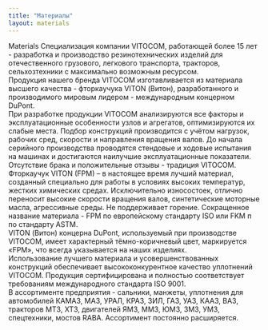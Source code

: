 ```yaml
---
title: "Материалы"
layout: materials
---
```

Materials
Специализация компании VITOCOM, работающей более 15 лет - разработка и
производство резинотехнических изделий для отечественного грузового, легкового
транспорта, тракторов, сельхозтехники с максимально возможным
ресурсом.\
Продукция нашего бренда VITOCOM изготавливается из материала высшего
качества - фторкаучука VITON (Витон), разработанного и производимого мировым
лидером - международным концерном DuPont.\
При разработке продукции VITOCOM анализируются все факторы и
эксплуатационные особенности узлов и агрегатов, оптимизируются их слабые места.
Подбор конструкций производится с учётом нагрузок, рабочих сред, скорости и
направления вращения валов. До начала серийного производства проводятся
стендовые и ходовые испытания на машинах и достигаются наилучшие
эксплуатационные показатели.\
Отсутствие брака и положительные отзывы - традиция VITOCOM.
Фторкаучук VITON (FPM) – в настоящее время лучший материал, созданный
специально для работы в условиях высоких температур, жестких химических средах.
Исключительно износостоек, отлично переносит высокие скорости
вращения валов, синтетические моторные масла, агрессивные среды. Не
поддерживает горение. Сокращенное название материала - FPM по европейскому
стандарту ISO или FKM п по стандарту ASTM.\
VITON (Витон) концерна DuPont, используемый при производстве VITOCOM, имеет
характерный тёмно-коричневый цвет, маркируется «FPM», что всегда указывается
на наших изделиях.\
Использование лучшего материала и усовершенствованных
конструкций обеспечивает высококонкурентное качество уплотнений VITOCOM.
Продукция сертифицирована и полностью соответствует требованиям
международного стандарта ISO 9001.\
В ассортименте предприятия - сальники, манжеты, уплотнения для
автомобилей КАМАЗ, МАЗ, УРАЛ, КРАЗ, ЗИЛ, ГАЗ, УАЗ, КААЗ,
ВАЗ, тракторов МТЗ, ХТЗ, двигателей ЯМЗ, ММЗ, ЮМЗ, ЗМЗ, УМЗ,
спецтехники, мостов RABA. Ассортимент постоянно расширяется.
